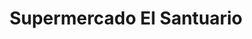 ---
title: "Supermercado El Santuario"
url: /bogota-d-c/supermercado-el-santuario/
shop: comodidad
---